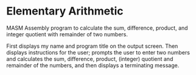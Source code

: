 # Elementary Arithmetic
MASM Assembly program to calculate the sum, difference, product, and integer quotient with remainder of two numbers.

First displays my name and program title on the output screen. Then displays instructions for the user; prompts the user to enter two numbers and calculates the sum, difference, product, (integer) quotient and remainder of the numbers, and then displays a terminating message.
